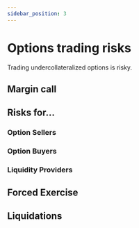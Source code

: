 ```yaml
---
sidebar_position: 3
---
```


# Options trading risks
Trading undercollateralized options is risky.

## Margin call

## Risks for...
### Option Sellers

### Option Buyers

### Liquidity Providers

## Forced Exercise

## Liquidations
